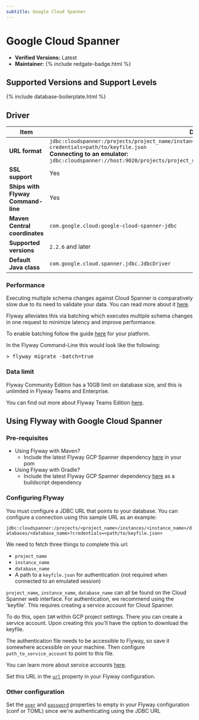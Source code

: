 ```yaml
---
subtitle: Google Cloud Spanner
---
```


# Google Cloud Spanner

- **Verified Versions:** Latest
- **Maintainer:** {% include redgate-badge.html %}

## Supported Versions and Support Levels

{% include database-boilerplate.html %}

## Driver

| Item                               | Details                                                                                                                                                                                                                                                                   |
| ---------------------------------- | ------------------------------------------------------------------------------------------------------------------------------------------------------------------------------------------------------------------------------------------------------------------------- |
| **URL format**                     | `jdbc:cloudspanner:/projects/project_name/instances/instance_name/databases/database_name?credentials=path/to/keyfile.json` <br>**Connecting to an emulator:**  <br>`jdbc:cloudspanner://host:9020/projects/project_name/instances/instance_name/databases/database_name` |
| **SSL support**                    | Yes                                                                                                                                                                                                                                                                       |
| **Ships with Flyway Command-line** | Yes                                                                                                                                                                                                                                                                       |
| **Maven Central coordinates**      | `com.google.cloud:google-cloud-spanner-jdbc`                                                                                                                                                                                                                              |
| **Supported versions**             | `2.2.6` and later                                                                                                                                                                                                                                                         |
| **Default Java class**             | `com.google.cloud.spanner.jdbc.JdbcDriver`                                                                                                                                                                                                                                |

### Performance

Executing multiple schema changes against Cloud Spanner is comparatively slow due to its need to validate your data. You can read more about it [here](https://cloud.google.com/spanner/docs/schema-updates#performance).

Flyway alleviates this via batching which executes multiple schema changes in one request to minimize latency and improve performance.

To enable batching follow the guide [here](<Configuration/Flyway Namespace/Flyway Batch Setting>) for your platform.

In the Flyway Command-Line this would look like the following:

<pre class="console"><span>&gt;</span> flyway migrate -batch=true</pre>

### Data limit

Flyway Community Edition has a 10GB limit on database size, and this is unlimited in Flyway Teams and Enterprise.

You can find out more about Flyway Teams Edition [here](https://www.red-gate.com/products/flyway/teams).

## Using Flyway with Google Cloud Spanner

### Pre-requisites

- Using Flyway with Maven?
    - Include the latest Flyway GCP Spanner dependency [here](https://mvnrepository.com/artifact/org.flywaydb/flyway-gcp-spanner) in your pom
- Using Flyway with Gradle?
    - Include the latest Flyway GCP Spanner dependency [here](https://mvnrepository.com/artifact/org.flywaydb/flyway-gcp-spanner) as a buildscript dependency

### Configuring Flyway

You must configure a JDBC URL that points to your database. You can configure a connection using this sample URL as an example:

`jdbc:cloudspanner:/projects/<project_name>/instances/<instance_name>/databases/<database_name>?credentials=<path/to/keyfile.json>`

We need to fetch three things to complete this url:

- `project_name`
- `instance_name`
- `database_name`
- A path to a `keyfile.json` for authentication (not required when connected to an emulated session)

`project_name`, `instance_name`, `database_name` can all be found on the Cloud Spanner web interface. For authentication, we recommend using the 'keyfile'. This requires creating a service account for Cloud Spanner.

To do this, open `IAM` within GCP project settings. There you can create a service account. Upon creating this you'll have the option to download the keyfile.

The authentication file needs to be accessible to Flyway, so save it somewhere accessible on your machine. Then configure `path_to_service_account` to point to this file.

You can learn more about service accounts [here](https://cloud.google.com/iam/docs/service-accounts).

Set this URL in the [`url`](<Configuration/Environments Namespace/Environment url Setting>) property in your Flyway configuration.

### Other configuration

Set the [`user`](<Configuration/Environments Namespace/Environment user Setting>) and [`password`](<Configuration/Environments Namespace/Environment password Setting>) properties to empty in your Flyway configuration (conf or TOML) since we're authenticating using the JDBC URL

